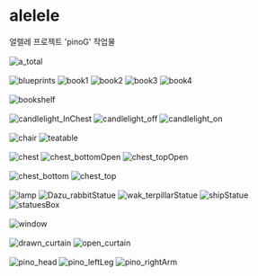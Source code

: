 # alelele

얼렐레 프로젝트 'pinoG' 작업물<br/><br/>
![a_total](https://user-images.githubusercontent.com/105924660/218362774-86e58e56-f28a-4047-83aa-b4d619d5a456.jpg)
<br/><br/>
![blueprints](https://user-images.githubusercontent.com/105924660/218362850-1d7d707d-86a0-4d82-8cd5-bcb793ff4a5b.jpg)
![book1](https://user-images.githubusercontent.com/105924660/218362856-bf2f29d8-f4f4-41c3-b9a9-54bde3a2a4ab.jpg)
![book2](https://user-images.githubusercontent.com/105924660/218362858-26a27696-28dc-49e7-9f36-aa8cf08d4b9d.jpg)
![book3](https://user-images.githubusercontent.com/105924660/218362863-271f7d6b-728c-48c0-8809-5611873e7f72.jpg)
![book4](https://user-images.githubusercontent.com/105924660/218362869-a62c1165-a511-4094-b34e-ffd2f0b41781.jpg)
<br/><br/>
![bookshelf](https://user-images.githubusercontent.com/105924660/218362874-9c0d2330-805d-4dac-9862-b78fd4a98223.jpg)
<br/><br/>
![candlelight_InChest](https://user-images.githubusercontent.com/105924660/218362879-c476a3c9-669d-4b20-a363-9988d0845dec.jpg)
![candlelight_off](https://user-images.githubusercontent.com/105924660/218362885-89c6719a-f242-49f3-8ecd-72be705d6147.jpg)
![candlelight_on](https://user-images.githubusercontent.com/105924660/218362889-239821ff-0955-4a6e-8127-203744451767.jpg)
<br/><br/>
![chair](https://user-images.githubusercontent.com/105924660/218362894-834dc416-37df-4699-827c-a0efb47dfef2.jpg)
![teatable](https://user-images.githubusercontent.com/105924660/218362949-48fb2f76-82c1-43d4-87fa-d0687e9ac741.jpg)
<br/><br/>
![chest](https://user-images.githubusercontent.com/105924660/218362903-da26b901-2c8f-4c5b-af85-d1e549072a00.jpg)
![chest_bottomOpen](https://user-images.githubusercontent.com/105924660/218362909-54a3342d-c5f2-4ff1-b405-0045359db9f6.jpg)
![chest_topOpen](https://user-images.githubusercontent.com/105924660/218362921-fbde6af1-eb78-4f2c-9b12-31bf5726f0d7.jpg)
<br/><br/>
![chest_bottom](https://user-images.githubusercontent.com/105924660/218362913-7c822cb6-cab7-4972-9bb1-f7da31fc251f.jpg)
![chest_top](https://user-images.githubusercontent.com/105924660/218362917-da470b92-b559-4023-ae00-af9a29538863.jpg)
<br/><br/>
![lamp](https://user-images.githubusercontent.com/105924660/218362934-a90ad9ea-1c55-46db-948e-bb98af8079d9.jpg)
![Dazu_rabbitStatue](https://user-images.githubusercontent.com/105924660/218362926-f2666b03-aaa3-47d8-bbad-83ffffbbc824.jpg)
![wak_terpillarStatue](https://user-images.githubusercontent.com/105924660/218362952-96e4b199-c840-4dd5-ac44-5e0ece887f66.jpg)
![shipStatue](https://user-images.githubusercontent.com/105924660/218362946-dade3081-6e72-4957-8f3c-5a6f31005d07.jpg)
![statuesBox](https://user-images.githubusercontent.com/105924660/218362947-af011d11-99c2-4056-b727-3af72ab981b3.jpg)
<br/><br/>
![window](https://user-images.githubusercontent.com/105924660/218362954-2674a519-eade-46b1-a6b2-9b8f36df90db.jpg)
<br/><br/>
![drawn_curtain](https://user-images.githubusercontent.com/105924660/218362929-7e92107a-4f9c-4e96-8e21-8295b831b3ae.jpg)
![open_curtain](https://user-images.githubusercontent.com/105924660/218362936-9d17d519-49e8-4d2a-957c-742994211a8f.jpg)
<br/><br/>
![pino_head](https://user-images.githubusercontent.com/105924660/218362938-b1b9275f-6b04-4108-a2e4-7d768e5a99bd.jpg)
![pino_leftLeg](https://user-images.githubusercontent.com/105924660/218362941-78b0410d-3499-4ebd-8e1f-5d3339f882c8.jpg)
![pino_rightArm](https://user-images.githubusercontent.com/105924660/218362942-76f9eee9-d816-47f5-8cb2-213e95f84de9.jpg)
